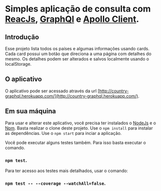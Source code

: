 # Simples aplicação de consulta com  [ReacJs](https://reactjs.org/), [GraphQl](https://graphql.org/) e  [Apollo Client](https://www.apollographql.com/docs/).

## Introdução

Esse projeto lista todos os países e algumas informações usando cards.
Cada card possui um botão que direciona a uma página com detalhes do mesmo.
Os detalhes podem ser alterados e salvos localmente usando o localStorage.

## O aplicativo

O aplicativo pode ser acessado através da url [http://country-graphql.herokuapp.com/](http://country-graphql.herokuapp.com/).

## Em sua máquina

Para usar e alterar este aplicativo, você precisa ter instalados o [NodeJs](https://nodejs.org/en/) e o [Npm](https://www.npmjs.com/).
Basta realizar o clone deste projeto.
Use o `npm install` para instalar as dependências.
Use o `npm start` para inciar a aplicação.

Você pode executar alguns testes também.
Para isso basta executar o comando.
### `npm test`.

Para ter acesso aos testes mais detalhados, usar o comando:
### `npm test -- --coverage --watchAll=false`.
